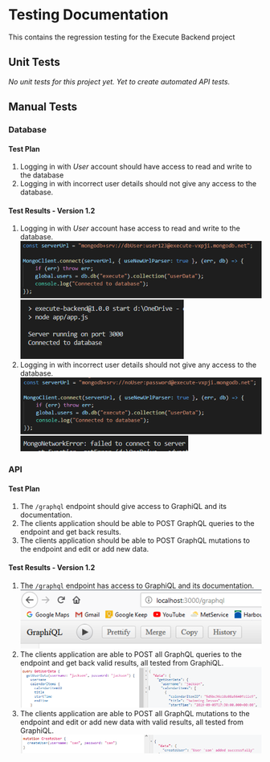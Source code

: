 # Testing Documentation

This contains the regression testing for the Execute Backend project

## Unit Tests

*No unit tests for this project yet. Yet to create automated API tests.*

## Manual Tests

### Database

#### Test Plan

1. Logging in with *User* account should have access to read and write to the database
2. Logging in with incorrect user details should not give any access to the database.

#### Test Results - Version 1.2

1. Logging in with *User* account hase access to read and write to the database.
![Database Login Test](images/databaseLogin.png)
![Database Login Result](images/databaseLoginSuccess.png)
2. Logging in with incorrect user details should not give any access to the database.
![Database Login Test](images/databaseLoginInvalid.png)
![Database Login Result](images/databaseLoginFail.png)

### API

#### Test Plan

1. The `/graphql` endpoint should give access to GraphiQL and its documentation.
2. The clients application should be able to POST GraphQL queries to the endpoint and get back results.
3. The clients application should be able to POST GraphQL mutations to the endpoint and edit or add new data.

#### Test Results - Version 1.2

1. The `/graphql` endpoint has access to GraphiQL and its documentation.
![Database Login Result](images/graphiQLSuccess.png)
2. The clients application are able to POST all GraphQL queries to the endpoint and get back valid results, all tested from GraphiQL.
![Database Login Result](images/graphiQLQueries.png)
3. The clients application are able to POST all GraphQL mutations to the endpoint and edit or add new data with valid results, all tested from GraphiQL.
![Database Login Result](images/graphiQLMutations.png)